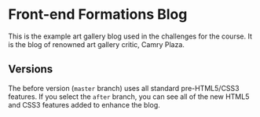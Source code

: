 # Front-end Formations Blog

This is the example art gallery blog used in the challenges for the 
course. It is the blog of renowned art gallery critic, Camry Plaza.

## Versions

The before version (`master` branch) uses all standard pre-HTML5/CSS3
features. If you select the `after` branch, you can see all of the new
HTML5 and CSS3 features added to enhance the blog.

